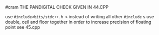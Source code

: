 #cram THE PANDIGITAL CHECK GIVEN IN 44.CPP

use `#include<bits/stdc++.h >` instead of writing all other `#include` s
use double, ceil and floor together in order to increase precision of floating point see 45.cpp
